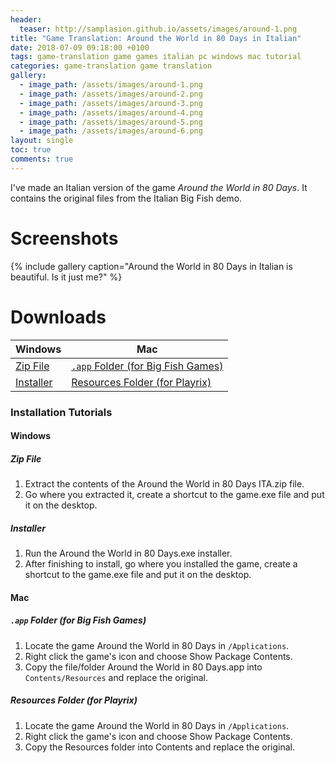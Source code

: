 ```yaml
---
header:
  teaser: http://samplasion.github.io/assets/images/around-1.png
title: "Game Translation: Around the World in 80 Days in Italian"
date: 2018-07-09 09:18:00 +0100
tags: game-translation game games italian pc windows mac tutorial
categories: game-translation game translation
gallery:
  - image_path: /assets/images/around-1.png
  - image_path: /assets/images/around-2.png
  - image_path: /assets/images/around-3.png
  - image_path: /assets/images/around-4.png
  - image_path: /assets/images/around-5.png
  - image_path: /assets/images/around-6.png
layout: single
toc: true
comments: true
---
```

I've made an Italian version of the game *Around the World in 80 Days*. It contains the original files from the Italian Big Fish demo.

Screenshots
===========

{% include gallery caption="Around the World in 80 Days in Italian is beautiful. Is it just me?" %}


Downloads
=========

| Windows                                                                             | Mac                              |
|-------------------------------------------------------------------------------------|----------------------------------|
| [Zip File](https://mega.nz/#!Nwgzzajb!mmdxrQoNsKg4rklZdpOR7ss2mrZ4ZPvbGmjUeZ5Dubw)  | [```.app``` Folder (for Big Fish Games)](https://mega.nz/#!0sZg0SjJ!tXuuq92nVh6ik_NgtOtG8yOiDDPW1lOIsIBa-ZN7Mjo) |
| [Installer](https://mega.nz/#!tgxSXCRK!5ye4JjutRvRyS5C2Un8l7fQIsRLTG_aIJTucKJ6ItTs) | [Resources Folder (for Playrix)](https://mega.nz/#!0wIQwCxD!rD_C5O88N5gn2dCpVFiqE7w3mMTHXZKvy0liEpI4zhc)   |

### Installation Tutorials

#### Windows
##### Zip File
1. Extract the contents of the Around the World in 80 Days ITA.zip file.
1. Go where you extracted it, create a shortcut to the game.exe file and put it on the desktop.

##### Installer
1. Run the Around the World in 80 Days.exe installer.
1. After finishing to install, go where you installed the game, create a shortcut to the game.exe file and put it on the desktop.

#### Mac
##### ```.app``` Folder (for Big Fish Games)

1. Locate the game Around the World in 80 Days in ```/Applications```.
1. Right click the game's icon and choose Show Package Contents.
1. Copy the file/folder Around the World in 80 Days.app into ```Contents/Resources``` and replace the original.

##### Resources Folder (for Playrix)

1. Locate the game Around the World in 80 Days in ```/Applications```.
1. Right click the game's icon and choose Show Package Contents.
1. Copy the Resources folder into Contents and replace the original.
